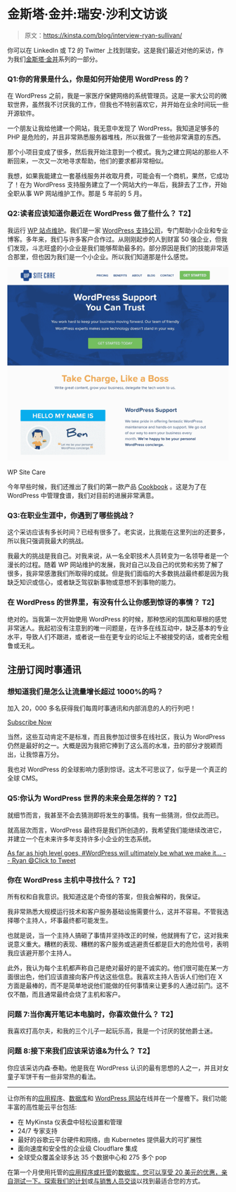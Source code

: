 # 金斯塔·金并:瑞安·沙利文访谈

> 原文：<https://kinsta.com/blog/interview-ryan-sullivan/>

你可以在 LinkedIn 或 T2 的 Twitter 上找到瑞安。这是我们最近对他的采访，作为我们[金斯塔·金并](https://kinsta.com/?post_type=post&s=kingpin)系列的一部分。

### Q1:你的背景是什么，你是如何开始使用 WordPress 的？

在 WordPress 之前，我是一家医疗保健网络的系统管理员。这是一家大公司的微软世界，虽然我不讨厌我的工作，但我也不特别喜欢它，并开始在业余时间玩一些开源软件。

一个朋友让我给他建一个网站，我无意中发现了 WordPress。我知道足够多的 PHP 是危险的，并且非常熟悉服务器堆栈，所以我做了一些他非常满意的东西。

那个小项目变成了很多，然后我开始注意到一个模式。我为之建立网站的那些人不断回来，一次又一次地寻求帮助，他们的要求都非常相似。

我想，如果我能建立一套基线服务并收取月费，可能会有一个商机，果然，它成功了！在为 WordPress 支持服务建立了一个网站大约一年后，我辞去了工作，开始全职从事 WP 网站维护工作。那是 5 年前的 5 月。

### Q2:读者应该知道你最近在 WordPress 做了些什么？ **T2】**

我运行 [WP 站点维护](https://www.wpsitecare.com)。我们是一家 [WordPress 支持公司](https://kinsta.com/blog/wordpress-support/)，专门帮助小企业和专业博客。多年来，我们与许多客户合作过。从刚刚起步的人到财富 50 强企业，但我们发现，斗志旺盛的小企业是我们能够帮助最多的。部分原因是我们的技能非常适合那里，但也因为我们是一个小企业。所以我们知道那是什么感觉。

[![WP Site Care](img/bcd32d911349c347f38f121b92c8a568.png)](https://www.wpsitecare.com/)

WP Site Care



今年早些时候，我们还推出了我们的第一款产品 [Cookbook](https://cookbookplugin.com/) 。这是为了在 WordPress 中管理食谱，我们对目前的进展非常满意。

### Q3:在职业生涯中，你遇到了哪些挑战？

这个采访应该有多长时间？已经有很多了。老实说，比我能在这里列出的还要多，所以我只强调我最大的挑战。

我最大的挑战是我自己。对我来说，从一名全职技术人员转变为一名领导者是一个漫长的过程。随着 WP 网站维护的发展，我对自己以及自己的优势和劣势了解了很多，我非常感激我们所取得的成就。但是我们面临的大多数挑战最终都是因为我缺乏知识或信心，或者缺乏驾驭新事物或意想不到事物的能力。

### 在 WordPress 的世界里，有没有什么让你感到惊讶的事情？ **T2】**

绝对的。当我第一次开始使用 WordPress 的时候，那种悠闲的氛围和草根的感觉非常迷人。我起初没有注意到的唯一问题是，在许多在线互动中，缺乏基本的专业水平，导致人们不跟进，或者说一些在更专业的论坛上不被接受的话，或者完全粗鲁或无礼。

## 注册订阅时事通讯



### 想知道我们是怎么让流量增长超过 1000%的吗？

加入 20，000 多名获得我们每周时事通讯和内部消息的人的行列吧！

[Subscribe Now](#newsletter)

当然，这些互动肯定不是标准，而且我参加过很多在线社区，我认为 WordPress 仍然是最好的之一。大概是因为我把它捧到了这么高的水准，丑的部分才脱颖而出，让我惊喜万分。

我也对 WordPress 的全球影响力感到惊讶。这太不可思议了，似乎是一个真正的全球 CMS。

### Q5:你认为 WordPress 世界的未来会是怎样的？ **T2】**

就细节而言，我甚至不会去猜测即将发生的事情。我有一些猜测，但仅此而已。

就高层次而言，WordPress 最终将是我们所创造的，我希望我们能继续改进它，并建立一个在未来许多年支持许多小企业的生态系统。

[As far as high level goes, #WordPress will ultimately be what we make it... -- Ryan 😄Click to Tweet](https://twitter.com/intent/tweet?url=https%3A%2F%2Fkinsta.com%2Fblog%2Finterview-ryan-sullivan%2F&via=kinsta&text=As+far+as+high+level+goes%2C+%23WordPress+will+ultimately+be+what+we+make+it...+--+Ryan+%F0%9F%98%84)

### 你在 WordPress 主机中寻找什么？ **T2】**

所有权和自我意识。我知道这是个奇怪的答案，但我会解释的，我保证。

我非常熟悉大规模运行技术和客户服务基础设施需要什么，这并不容易。不管我选择哪个主持人，坏事最终都可能发生。

也就是说，当一个主持人搞砸了事情并坚持改正的时候，他就拥有了它，这对我来说意义重大。糟糕的表现、糟糕的客户服务或逃避责任都是巨大的危险信号，表明我应该避开那个主持人。

此外，我认为每个主机都声称自己是绝对最好的是不诚实的。他们很可能在某一方面很出色，他们应该直接向客户传达这些信息。我喜欢主持人告诉人们他们在 X 方面是最棒的，而不是简单地说他们能做的任何事情来让更多的人通过前门。这不仅不酷，而且通常最终会烧了主机和客户。

### 问题 7:当你离开笔记本电脑时，你喜欢做什么？ **T2】**

我喜欢打高尔夫，和我的三个儿子一起玩乐高，我是一个讨厌的犹他爵士迷。

### 问题 8:接下来我们应该采访谁&为什么？ **T2】**

你应该采访内森·泰勒。他是我在 WordPress 认识的最有思想的人之一，并且对女童子军饼干有一些非常热的看法。

* * *

让你所有的[应用程序](https://kinsta.com/application-hosting/)、[数据库](https://kinsta.com/database-hosting/)和 [WordPress 网站](https://kinsta.com/wordpress-hosting/)在线并在一个屋檐下。我们功能丰富的高性能云平台包括:

*   在 MyKinsta 仪表盘中轻松设置和管理
*   24/7 专家支持
*   最好的谷歌云平台硬件和网络，由 Kubernetes 提供最大的可扩展性
*   面向速度和安全性的企业级 Cloudflare 集成
*   全球受众覆盖全球多达 35 个数据中心和 275 多个 pop

在第一个月使用托管的[应用程序或托管](https://kinsta.com/application-hosting/)的[数据库，您可以享受 20 美元的优惠，亲自测试一下。探索我们的](https://kinsta.com/database-hosting/)[计划](https://kinsta.com/plans/)或[与销售人员交谈](https://kinsta.com/contact-us/)以找到最适合您的方式。